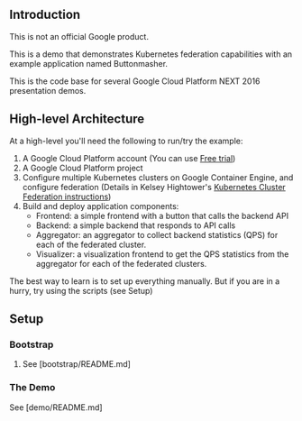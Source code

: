 ## Introduction
This is not an official Google product.

This is a demo that demonstrates Kubernetes federation capabilities with an example application named Buttonmasher.

This is the code base for several Google Cloud Platform NEXT 2016 presentation demos.

## High-level Architecture
At a high-level you'll need the following to run/try the example:
1. A Google Cloud Platform account (You can use [Free trial](https://cloud.google.com/free-trial/))
1. A Google Cloud Platform project
1. Configure multiple Kubernetes clusters on Google Container Engine, and configure federation (Details in Kelsey Hightower's [Kubernetes Cluster Federation instructions](https://github.com/kelseyhightower/kubernetes-cluster-federation))
1. Build and deploy application components:
   * Frontend: a simple frontend with a button that calls the backend API
   * Backend: a simple backend that responds to API calls
   * Aggregator: an aggregator to collect backend statistics (QPS) for each of the federated cluster.
   * Visualizer: a visualization frontend to get the QPS statistics from the aggregator for each of the federated clusters.

The best way to learn is to set up everything manually. But if you are in a hurry, try using the scripts (see Setup)

## Setup
### Bootstrap
1. See [bootstrap/README.md]

### The Demo
See [demo/README.md]
